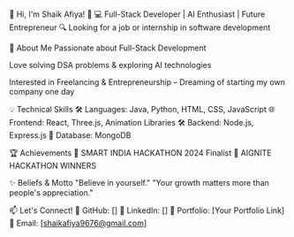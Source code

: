 👋 Hi, I'm Shaik Afiya! 🚀
💻 Full-Stack Developer | AI Enthusiast | Future Entrepreneur
🔍 Looking for a job or internship in software development

🚀 About Me
Passionate about Full-Stack Development


Love solving DSA problems & exploring AI technologies


Interested in Freelancing & Entrepreneurship – Dreaming of starting my own company one day


💡 Technical Skills
🛠 Languages: Java, Python, HTML, CSS, JavaScript
🌐 Frontend: React, Three.js, Animation Libraries
🛠 Backend: Node.js, Express.js
💾 Database: MongoDB

🏆 Achievements
🔹 SMART INDIA HACKATHON 2024 Finalist
🔹 AIGNITE HACKATHON WINNERS 

✨ Beliefs & Motto
"Believe in yourself."
"Your growth matters more than people's appreciation."

📫 Let's Connect!
📌 GitHub: []
📌 LinkedIn: []
📌 Portfolio: [Your Portfolio Link]
📌 Email: [shaikafiya9676@gmail.com]

